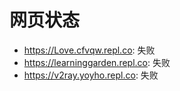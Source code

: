# 网页状态
- https://Love.cfvqw.repl.co: 失败
- https://learninggarden.repl.co: 失败
- https://v2ray.yoyho.repl.co: 失败
